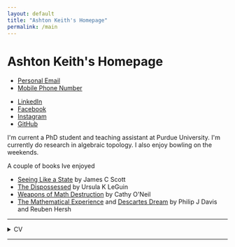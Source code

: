 ```yaml
---
layout: default
title: "Ashton Keith's Homepage"
permalink: /main
---
```


Ashton Keith's Homepage
=======================

- [Personal Email](mailto:xxphignewtonxx@gmail.com "xxphignewtonxx@gmail.com")
- [Mobile Phone Number](## "+1 (518) 521-7606. Please text, don't call.")

<!---->

- [LinkedIn](https://www.linkedin.com/in/ashton-keith-2b7937198)
- [Facebook](https://www.facebook.com/ashton.keith.9/)
- [Instagram](https://www.instagram.com/phignewton1/)
- [GitHub](https://github.com/AshtonKeith)  

I'm current a PhD student and teaching assistant at Purdue University. I'm currently do research in algebraic topology. I also enjoy bowling on the weekends.

<!---->

A couple of books Ive enjoyed
- [Seeing Like a State](https://yalebooks.yale.edu/book/9780300078152/seeing-like-a-state/ "Seeing Like a State: How Certain Schemes to Improve the Human Condition Have Failed") by James C Scott
- [The Dispossessed](https://www.ursulakleguin.com/dispossessed "The Dispossessed: An Ambiguous Uptopia") by Ursula K LeGuin
- [Weapons of Math Destruction](https://www.penguinrandomhouse.com/books/241363/weapons-of-math-destruction-by-cathy-oneil/ "Weapons of Math Destruction: How Big Data Increases Inequality and Threatens Democracy") by Cathy O'Neil
- [The Mathematical Experience](https://archive.org/details/mathematicalexpe0000davi/page/n5/mode/2up "The Mathematical Experience") and [Descartes Dream](https://archive.org/details/descartesdreamwo0000davi "Descartes' Dream: The World According to Mathematics") by Philip J Davis and Reuben Hersh  

---

<details>
<summary>CV</summary>

_Education_

purdue university
- phd in mathematics

binghamton university
- bachelor of science in mathematics
- minors in sociology and physics
- graduated summa cum laude may 2023

franklin academy high school
- regents diploma with advanced designation and mastery in math and science
- graduated valedictorian 2019

<!---->

_Work Experience_

graduate teaching assistant @ purdue
- august 2024 - present
- taught recitation for «multivariate calculus»

- august 2023 - july 2024
- graded homework and exams «odes and pdes for engineering and science»

math tutor @ binghamton
- self-employed
- september 2023 - december 2023
- tutored for «ordinary differential equations»

- employed by binghamton uts
- september 2022 - december 2022
- tutored for «modern algebra 1»

usamts grader
- october 2020 - january 2023
- contracted by the art of problem solving foundation
- graded submissions for an online, proof-based high school competition

<!---->

_Research Experience_

first year research immersion program @ binghamton
- researcher in the clean energy stream
- analyzed the effects of doping quantum dots using the quantum espresso computer program
- presented on findings to a group of experts in the field
- coordinated meetings and managed the duties of team members
- [Presentation 1](## "Link to be added later")
- [Presentation 2](## "Link to be added later")
- [Research Paper](## "Link to be added later")
  
<!---->

_Leadership Experience_

grow @ purdue
- july 2024 - present
- treasurer and guiding committee member
- setting up the financial infrastructure for the graduate employee labor organization at purdue
- plan social events to meet graduate teaching and research assistants and break the ice for those wishing to get involved
- take part in meetings to discuss research  outreach strategies  and current campaingns

math club @ binghamton
- august 2022 - may 2023
- president
- planned the calendar of events for the purpose of promoting mathematical research and introducing students to available career paths
- managed duties to other officers
- presented and prepared other undergraduates to present on math topics of interest
- advertised research opportunities to undergraduates
- wrote reports on student-teacher evaluations for department of mathematics chair decisions

<!---->

_Awards and Honors_
- phi beta kappa honor society member
- pi mu epsilon honor society member
- putnam exam honorable mention
	- scores: 41, 50

- morris gitlitz memorial scholarship @ binghamton
	- awarded for a broad range of interests and extracurricular involvement
- helen p beard award for excellence in mathematics @ binghamton
- yacura award
- nys merit award

<!---->

_Relevant Courses and Cerification_
- wilderness and remote location first aid
	- certified march 2023 - march 2025
	- administered by solo wilderness medical school

- «research in smart energy» chem 211 and phys 335 @ binghamton
- «social research methods» soc 305
- «intro to graph theory» math 510

<!---->

_Relevant Skills_
- elementary proficiency in french
- experience with latex, java, python, and scala

</details>

---

